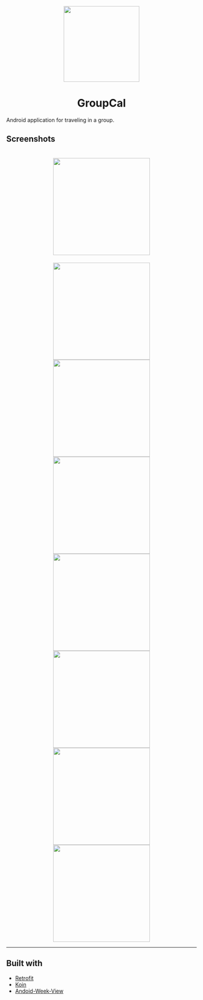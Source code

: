 <p align="center">
<img src="./GroupCal/app/src/main/ic_launcher-web.png?raw=true" width="200px"/>
</p>

<h1 align="center">GroupCal</h1>

Android application for traveling in a group.

## Screenshots

<p align="center">
<img src="./Screenshots/groups.jpg?raw=true" width="256px" style="margin: 20px;">
<img src="./Screenshots/add-group.jpg?raw=true" width="256px">
<img src="./Screenshots/drawer.jpg?raw=true" width="256px">
<img src="./Screenshots/dayview.jpg?raw=true" width="256px">
<img src="./Screenshots/threedayview.jpg?raw=true" width="256px">
<img src="./Screenshots/weekview.jpg?raw=true" width="256px">
<img src="./Screenshots/event-details.jpg?raw=true" width="256px">
<img src="./Screenshots/add-event.jpg?raw=true" width="256px">
</p>

---

## Built with

* [Retrofit](https://square.github.io/retrofit/)
* [Koin](https://github.com/InsertKoinIO/koin)
* [Andoid-Week-View](https://github.com/thellmund/Android-Week-View)

